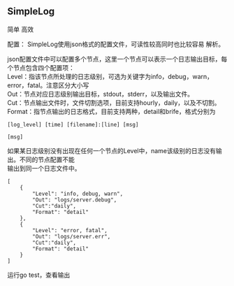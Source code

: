 ## SimpleLog
简单 高效

配置：
SimpleLog使用json格式的配置文件，可读性较高同时也比较容易
解析。

json配置文件中可以配置多个节点，这里一个节点可以表示一个日志输出目标，每个节点包含四个配置项：    
Level：指该节点所处理的日志级别，可选为关键字为info，debug，warn，error，fatal。注意区分大小写    
Out：节点对应日志级别输出目标，stdout，stderr，以及输出文件。    
Cut：节点输出文件时，文件切割选项，目前支持hourly，daily，以及不切割。    
Format：指节点输出的日志格式，目前支持两种，detail和brife，格式分别为   

``` 
[log_level] [time] [filename]:[line] [msg]  

[msg]
```
如果某日志级别没有出现在任何一个节点的Level中，name该级别的日志没有输出。不同的节点配置不能   
输出到同一个日志文件中。


```
[
	{
		"Level": "info, debug, warn",
		"Out": "logs/server.debug",
		"Cut":"daily",
		"Format": "detail"
	},
	{
		"Level": "error, fatal",
		"Out": "logs/server.err",
		"Cut":"daily",
		"Format": "detail"
	}
]
```

运行go test，查看输出
